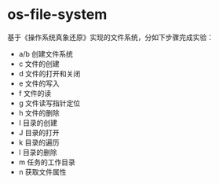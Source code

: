 # os-file-system
基于《操作系统真象还原》实现的文件系统，分如下步骤完成实验：
- a/b 创建文件系统
- c   文件的创建
- d   文件的打开和关闭
- e   文件的写入
- f   文件的读
- g   文件读写指针定位
- h   文件的删除
- I   目录的创建
- J   目录的打开
- k   目录的遍历
- l   目录的删除
- m   任务的工作目录
- n   获取文件属性